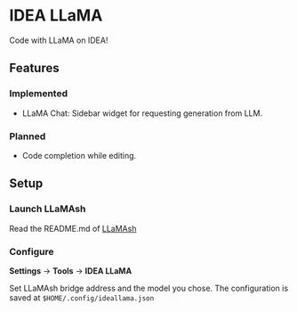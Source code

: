 # IDEA LLaMA

Code with LLaMA on IDEA!

## Features

### Implemented

- LLaMA Chat: Sidebar widget for requesting generation from LLM.

### Planned

- Code completion while editing.

## Setup

### Launch LLaMAsh

Read the README.md of [LLaMAsh](https://github.com/jellytea/llamash)

### Configure

**Settings** -> **Tools** -> **IDEA LLaMA**

Set LLaMAsh bridge address and the model you chose.
The configuration is saved at ```$HOME/.config/ideallama.json```
